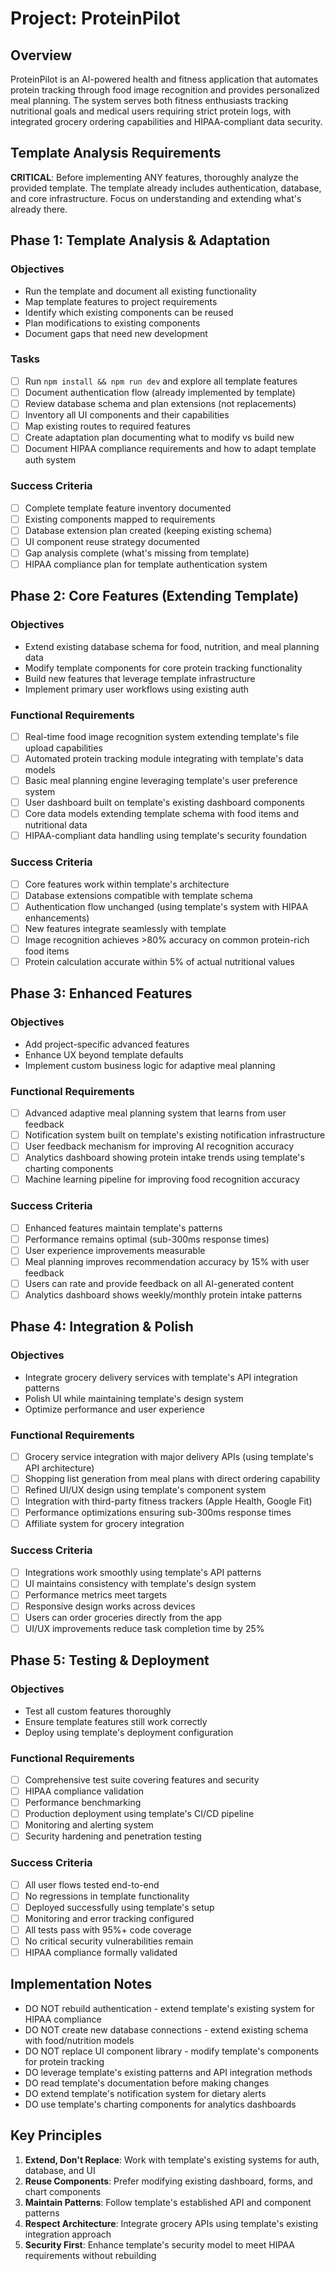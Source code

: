 
# Project: ProteinPilot

## Overview
ProteinPilot is an AI-powered health and fitness application that automates protein tracking through food image recognition and provides personalized meal planning. The system serves both fitness enthusiasts tracking nutritional goals and medical users requiring strict protein logs, with integrated grocery ordering capabilities and HIPAA-compliant data security.

## Template Analysis Requirements
**CRITICAL**: Before implementing ANY features, thoroughly analyze the provided template.
The template already includes authentication, database, and core infrastructure.
Focus on understanding and extending what's already there.

## Phase 1: Template Analysis & Adaptation
### Objectives
- Run the template and document all existing functionality
- Map template features to project requirements
- Identify which existing components can be reused
- Plan modifications to existing components
- Document gaps that need new development

### Tasks
- [ ] Run `npm install && npm run dev` and explore all template features
- [ ] Document authentication flow (already implemented by template)
- [ ] Review database schema and plan extensions (not replacements)
- [ ] Inventory all UI components and their capabilities
- [ ] Map existing routes to required features
- [ ] Create adaptation plan documenting what to modify vs build new
- [ ] Document HIPAA compliance requirements and how to adapt template auth system

### Success Criteria
- [ ] Complete template feature inventory documented
- [ ] Existing components mapped to requirements
- [ ] Database extension plan created (keeping existing schema)
- [ ] UI component reuse strategy documented
- [ ] Gap analysis complete (what's missing from template)
- [ ] HIPAA compliance plan for template authentication system

## Phase 2: Core Features (Extending Template)
### Objectives
- Extend existing database schema for food, nutrition, and meal planning data
- Modify template components for core protein tracking functionality
- Build new features that leverage template infrastructure
- Implement primary user workflows using existing auth

### Functional Requirements
- [ ] Real-time food image recognition system extending template's file upload capabilities
- [ ] Automated protein tracking module integrating with template's data models
- [ ] Basic meal planning engine leveraging template's user preference system
- [ ] User dashboard built on template's existing dashboard components
- [ ] Core data models extending template schema with food items and nutritional data
- [ ] HIPAA-compliant data handling using template's security foundation

### Success Criteria
- [ ] Core features work within template's architecture
- [ ] Database extensions compatible with template schema
- [ ] Authentication flow unchanged (using template's system with HIPAA enhancements)
- [ ] New features integrate seamlessly with template
- [ ] Image recognition achieves >80% accuracy on common protein-rich food items
- [ ] Protein calculation accurate within 5% of actual nutritional values

## Phase 3: Enhanced Features
### Objectives
- Add project-specific advanced features
- Enhance UX beyond template defaults
- Implement custom business logic for adaptive meal planning

### Functional Requirements
- [ ] Advanced adaptive meal planning system that learns from user feedback
- [ ] Notification system built on template's existing notification infrastructure
- [ ] User feedback mechanism for improving AI recognition accuracy
- [ ] Analytics dashboard showing protein intake trends using template's charting components
- [ ] Machine learning pipeline for improving food recognition accuracy

### Success Criteria
- [ ] Enhanced features maintain template's patterns
- [ ] Performance remains optimal (sub-300ms response times)
- [ ] User experience improvements measurable
- [ ] Meal planning improves recommendation accuracy by 15% with user feedback
- [ ] Users can rate and provide feedback on all AI-generated content
- [ ] Analytics dashboard shows weekly/monthly protein intake patterns

## Phase 4: Integration & Polish
### Objectives
- Integrate grocery delivery services with template's API integration patterns
- Polish UI while maintaining template's design system
- Optimize performance and user experience

### Functional Requirements
- [ ] Grocery service integration with major delivery APIs (using template's API architecture)
- [ ] Shopping list generation from meal plans with direct ordering capability
- [ ] Refined UI/UX design using template's component system
- [ ] Integration with third-party fitness trackers (Apple Health, Google Fit)
- [ ] Performance optimizations ensuring sub-300ms response times
- [ ] Affiliate system for grocery integration

### Success Criteria
- [ ] Integrations work smoothly using template's API patterns
- [ ] UI maintains consistency with template's design system
- [ ] Performance metrics meet targets
- [ ] Responsive design works across devices
- [ ] Users can order groceries directly from the app
- [ ] UI/UX improvements reduce task completion time by 25%

## Phase 5: Testing & Deployment
### Objectives
- Test all custom features thoroughly
- Ensure template features still work correctly
- Deploy using template's deployment configuration

### Functional Requirements
- [ ] Comprehensive test suite covering features and security
- [ ] HIPAA compliance validation
- [ ] Performance benchmarking
- [ ] Production deployment using template's CI/CD pipeline
- [ ] Monitoring and alerting system
- [ ] Security hardening and penetration testing

### Success Criteria
- [ ] All user flows tested end-to-end
- [ ] No regressions in template functionality
- [ ] Deployed successfully using template's setup
- [ ] Monitoring and error tracking configured
- [ ] All tests pass with 95%+ code coverage
- [ ] No critical security vulnerabilities remain
- [ ] HIPAA compliance formally validated

## Implementation Notes
- DO NOT rebuild authentication - extend template's existing system for HIPAA compliance
- DO NOT create new database connections - extend existing schema with food/nutrition models
- DO NOT replace UI component library - modify template's components for protein tracking
- DO leverage template's existing patterns and API integration methods
- DO read template's documentation before making changes
- DO extend template's notification system for dietary alerts
- DO use template's charting components for analytics dashboards

## Key Principles
1. **Extend, Don't Replace**: Work with template's existing systems for auth, database, and UI
2. **Reuse Components**: Prefer modifying existing dashboard, forms, and chart components
3. **Maintain Patterns**: Follow template's established API and component patterns
4. **Respect Architecture**: Integrate grocery APIs using template's existing integration approach
5. **Security First**: Enhance template's security model to meet HIPAA requirements without rebuilding
